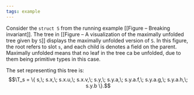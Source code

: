 ```yaml
---
tags: example
---
```

Consider the `struct S` from the running example [[Figure – Breaking invariant]]. The tree in [[Figure – A visualization of the maximally unfolded tree given by `S`]] displays the maximally unfolded version of `S`. In this figure, the root refers to slot `s`, and each child is denotes a field on the parent. Maximally unfolded means that no leaf in the tree ca be unfolded, due to them being primitive types in this case.

The set representing this tree is:
$$\T_s = \{ s,\; s.x,\; s.x.u,\; s.x.v,\; s.y,\; s.y.a,\; s.y.a.f,\; s.y.a.g,\; s.y.a.h,\; s.y.b \}.$$